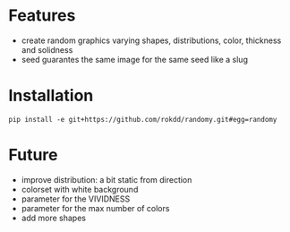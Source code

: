 # Features

- create random graphics varying shapes, distributions, color, thickness and solidness
- seed guarantes the same image for the same seed like a slug

# Installation

```
pip install -e git+https://github.com/rokdd/randomy.git#egg=randomy
```

# Future

- improve distribution: a bit static from direction
- colorset with white background
- parameter for the VIVIDNESS
- parameter for the max number of colors
- add more shapes